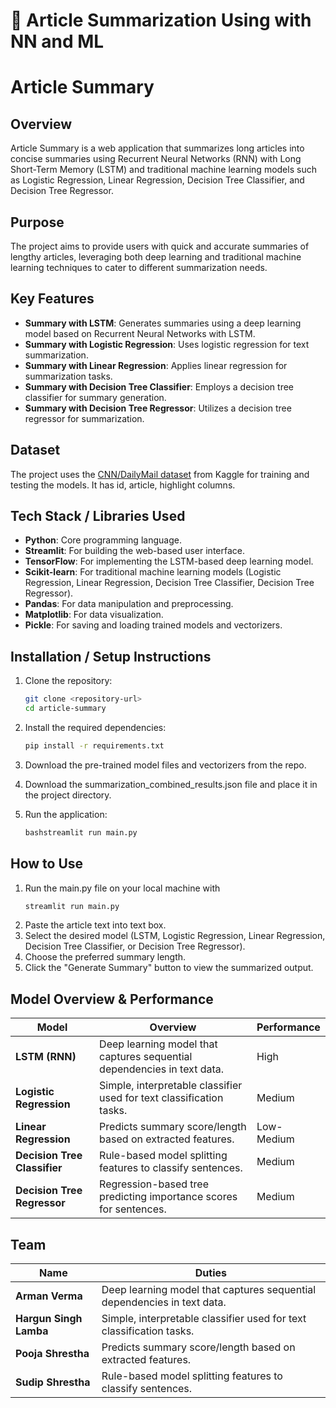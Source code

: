 # 📝 Article Summarization Using with NN and ML

# Article Summary

## Overview
Article Summary is a web application that summarizes long articles into concise summaries using Recurrent Neural Networks (RNN) with Long Short-Term Memory (LSTM) and traditional machine learning models such as Logistic Regression, Linear Regression, Decision Tree Classifier, and Decision Tree Regressor.

## Purpose
The project aims to provide users with quick and accurate summaries of lengthy articles, leveraging both deep learning and traditional machine learning techniques to cater to different summarization needs.

## Key Features
- **Summary with LSTM**: Generates summaries using a deep learning model based on Recurrent Neural Networks with LSTM.
- **Summary with Logistic Regression**: Uses logistic regression for text summarization.
- **Summary with Linear Regression**: Applies linear regression for summarization tasks.
- **Summary with Decision Tree Classifier**: Employs a decision tree classifier for summary generation.
- **Summary with Decision Tree Regressor**: Utilizes a decision tree regressor for summarization.

## Dataset
The project uses the [CNN/DailyMail dataset](https://www.kaggle.com/datasets/gowrishankarp/newspaper-text-summarization-cnn-dailymail) from Kaggle for training and testing the models. It has id, article, highlight columns.

## Tech Stack / Libraries Used
- **Python**: Core programming language.
- **Streamlit**: For building the web-based user interface.
- **TensorFlow**: For implementing the LSTM-based deep learning model.
- **Scikit-learn**: For traditional machine learning models (Logistic Regression, Linear Regression, Decision Tree Classifier, Decision Tree Regressor).
- **Pandas**: For data manipulation and preprocessing.
- **Matplotlib**: For data visualization.
- **Pickle**: For saving and loading trained models and vectorizers.

## Installation / Setup Instructions
1. Clone the repository:
   ```bash
   git clone <repository-url>
   cd article-summary

2. Install the required dependencies:
   ```bash
   pip install -r requirements.txt

3. Download the pre-trained model files and vectorizers from the repo.
   
4. Download the summarization_combined_results.json file and place it in the project directory.

5. Run the application:
   ```bash
   bashstreamlit run main.py

## How to Use
1. Run the main.py file on your local machine with
   ```bash
   streamlit run main.py
2. Paste the article text into text box.
3. Select the desired model (LSTM, Logistic Regression, Linear Regression, Decision Tree Classifier, or Decision Tree Regressor).
4. Choose the preferred summary length.
5. Click the "Generate Summary" button to view the summarized output.

## Model Overview & Performance

| Model                      | Overview                                                                 | Performance |
|----------------------------|---------------------------------------------------------------------------|-------------|
| **LSTM (RNN)**             | Deep learning model that captures sequential dependencies in text data. | High        |
| **Logistic Regression**    | Simple, interpretable classifier used for text classification tasks.    | Medium      |
| **Linear Regression**      | Predicts summary score/length based on extracted features.               | Low-Medium  |
| **Decision Tree Classifier** | Rule-based model splitting features to classify sentences.              | Medium      |
| **Decision Tree Regressor**  | Regression-based tree predicting importance scores for sentences.       | Medium      |


## Team

| Name                     | Duties                                                                 |
|--------------------------|-------------------------------------------------------------------------|
| **Arman Verma**          | Deep learning model that captures sequential dependencies in text data. |
| **Hargun Singh Lamba**   | Simple, interpretable classifier used for text classification tasks.    |
| **Pooja Shrestha**       | Predicts summary score/length based on extracted features.               |
| **Sudip Shrestha**       | Rule-based model splitting features to classify sentences.              |



